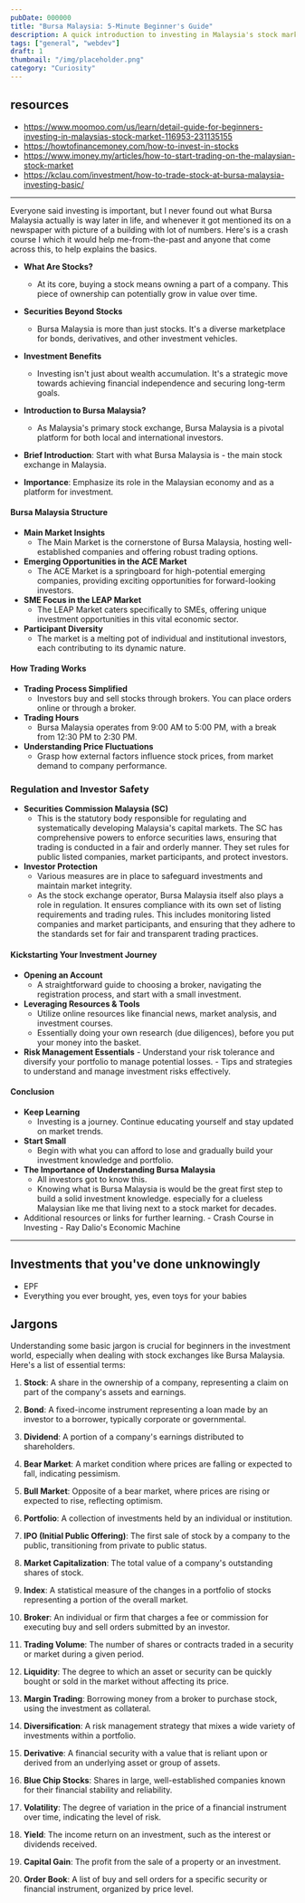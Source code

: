 ```yaml
---
pubDate: 000000
title: "Bursa Malaysia: 5-Minute Beginner's Guide"
description: A quick introduction to investing in Malaysia's stock market.
tags: ["general", "webdev"]
draft: 1
thumbnail: "/img/placeholder.png" 
category: "Curiosity"
---
```

## resources
- https://www.moomoo.com/us/learn/detail-guide-for-beginners-investing-in-malaysias-stock-market-116953-231135155
- https://howtofinancemoney.com/how-to-invest-in-stocks
- https://www.imoney.my/articles/how-to-start-trading-on-the-malaysian-stock-market
- https://kclau.com/investment/how-to-trade-stock-at-bursa-malaysia-investing-basic/

---

Everyone said investing is important, but I never found out what Bursa Malaysia actually is way later in life, and whenever it got mentioned its on a newspaper with picture of a building with lot of numbers. Here's is a crash course I which it would help me-from-the-past and anyone that come across this, to help explains the basics.

- **What Are Stocks?**
    - At its core, buying a stock means owning a part of a company. This piece of ownership can potentially grow in value over time.
- **Securities Beyond Stocks**
    - Bursa Malaysia is more than just stocks. It's a diverse marketplace for bonds, derivatives, and other investment vehicles.
- **Investment Benefits**  
    - Investing isn't just about wealth accumulation. It's a strategic move towards achieving financial independence and securing long-term goals.
- **Introduction to Bursa Malaysia?**
    - As Malaysia's primary stock exchange, Bursa Malaysia is a pivotal platform for both local and international investors.

- **Brief Introduction**: Start with what Bursa Malaysia is - the main stock exchange in Malaysia.
- **Importance**: Emphasize its role in the Malaysian economy and as a platform for investment.
#### **Bursa Malaysia Structure**
- **Main Market Insights**
    - The Main Market is the cornerstone of Bursa Malaysia, hosting well-established companies and offering robust trading options.
- **Emerging Opportunities in the ACE Market**
    - The ACE Market is a springboard for high-potential emerging companies, providing exciting opportunities for forward-looking investors.
- **SME Focus in the LEAP Market**
    - The LEAP Market caters specifically to SMEs, offering unique investment opportunities in this vital economic sector.
- **Participant Diversity**
    - The market is a melting pot of individual and institutional investors, each contributing to its dynamic nature.
#### **How Trading Works**
- **Trading Process Simplified**
    - Investors buy and sell stocks through brokers. You can place orders online or through a broker.
- **Trading Hours**
    - Bursa Malaysia operates from 9:00 AM to 5:00 PM, with a break from 12:30 PM to 2:30 PM.
- **Understanding Price Fluctuations**
    - Grasp how external factors influence stock prices, from market demand to company performance.
### Regulation and Investor Safety
- **Securities Commission Malaysia (SC)**
    - This is the statutory body responsible for regulating and systematically developing Malaysia's capital markets. The SC has comprehensive powers to enforce securities laws, ensuring that trading is conducted in a fair and orderly manner. They set rules for public listed companies, market participants, and protect investors.
- **Investor Protection**
    - Various measures are in place to safeguard investments and maintain market integrity.
    - As the stock exchange operator, Bursa Malaysia itself also plays a role in regulation. It ensures compliance with its own set of listing requirements and trading rules. This includes monitoring listed companies and market participants, and ensuring that they adhere to the standards set for fair and transparent trading practices.
#### **Kickstarting Your Investment Journey**
- **Opening an Account**
    - A straightforward guide to choosing a broker, navigating the registration process, and start with a small investment.
- **Leveraging Resources & Tools**
    - Utilize online resources like financial news, market analysis, and investment courses.
    - Essentially doing your own research (due diligences), before you put your money into the basket.
- **Risk Management Essentials**
	    - Understand your risk tolerance and diversify your portfolio to manage potential losses.
	    - Tips and strategies to understand and manage investment risks effectively.
#### **Conclusion**
- **Keep Learning**
    - Investing is a journey. Continue educating yourself and stay updated on market trends.
- **Start Small**
    - Begin with what you can afford to lose and gradually build your investment knowledge and portfolio.
- **The Importance of Understanding Bursa Malaysia**
	- All investors got to know this.
	- Knowing what is Bursa Malaysia is would be the great first step to build a solid investment knowledge. especially for a clueless Malaysian like me that living next to a stock market for decades.
- Additional resources or links for further learning.
	    - Crash Course in Investing
	    - Ray Dalio's Economic Machine
---

## Investments that you've done unknowingly
- EPF
- Everything you ever brought, yes, even toys for your babies

## Jargons
Understanding some basic jargon is crucial for beginners in the investment world, especially when dealing with stock exchanges like Bursa Malaysia. Here's a list of essential terms:

1. **Stock**: A share in the ownership of a company, representing a claim on part of the company's assets and earnings.
    
2. **Bond**: A fixed-income instrument representing a loan made by an investor to a borrower, typically corporate or governmental.
    
3. **Dividend**: A portion of a company's earnings distributed to shareholders.
    
4. **Bear Market**: A market condition where prices are falling or expected to fall, indicating pessimism.
    
5. **Bull Market**: Opposite of a bear market, where prices are rising or expected to rise, reflecting optimism.
    
6. **Portfolio**: A collection of investments held by an individual or institution.
    
7. **IPO (Initial Public Offering)**: The first sale of stock by a company to the public, transitioning from private to public status.
    
8. **Market Capitalization**: The total value of a company's outstanding shares of stock.
    
9. **Index**: A statistical measure of the changes in a portfolio of stocks representing a portion of the overall market.
    
10. **Broker**: An individual or firm that charges a fee or commission for executing buy and sell orders submitted by an investor.
    
11. **Trading Volume**: The number of shares or contracts traded in a security or market during a given period.
    
12. **Liquidity**: The degree to which an asset or security can be quickly bought or sold in the market without affecting its price.
    
13. **Margin Trading**: Borrowing money from a broker to purchase stock, using the investment as collateral.
    
14. **Diversification**: A risk management strategy that mixes a wide variety of investments within a portfolio.
    
15. **Derivative**: A financial security with a value that is reliant upon or derived from an underlying asset or group of assets.
    
16. **Blue Chip Stocks**: Shares in large, well-established companies known for their financial stability and reliability.
    
17. **Volatility**: The degree of variation in the price of a financial instrument over time, indicating the level of risk.
    
18. **Yield**: The income return on an investment, such as the interest or dividends received.
    
19. **Capital Gain**: The profit from the sale of a property or an investment.
    
20. **Order Book**: A list of buy and sell orders for a specific security or financial instrument, organized by price level.